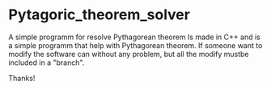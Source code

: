 # Pytagoric_theorem_solver
A simple programm for resolve Pythagorean theorem
Is made in C++ and is a simple programm that help with Pythagorean theorem.
If someone want to modify the software can without any problem, but all the modify mustbe included in a "branch".

Thanks!
